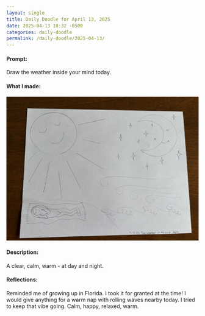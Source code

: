 ```yaml
---
layout: single
title: Daily Doodle for April 13, 2025
date: 2025-04-13 18:32 -0500
categories: daily-doodle
permalink: /daily-doodle/2025-04-13/
---
```

#### Prompt: 
Draw the weather inside your mind today.

#### What I made:
<a href="/assets/images/doodles/doodle-2025-04-13-IMG_2073.HEIC.jpg" target="_blank" class="post-image-link">
  <img src="/assets/images/doodles/doodle-2025-04-13-IMG_2073.HEIC.jpg" alt="Daily Doodle for April 13, 2025" class="post-image">
</a>

#### Description:
A clear, calm, warm - at day and night.

#### Reflections: 
Reminded me of growing up in Florida. I took it for granted at the time! I would give anything for a warm nap with rolling waves nearby today. I tried to keep that vibe going. Calm, happy, relaxed, warm.
